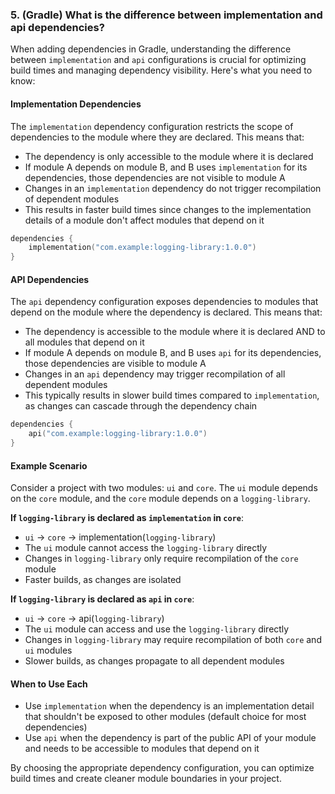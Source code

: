 ### 5. (Gradle) What is the difference between implementation and api dependencies?

When adding dependencies in Gradle, understanding the difference between `implementation` and `api` configurations is crucial for optimizing build times and managing dependency visibility. Here's what you need to know:

#### Implementation Dependencies

The `implementation` dependency configuration restricts the scope of dependencies to the module where they are declared. This means that:

- The dependency is only accessible to the module where it is declared
- If module A depends on module B, and B uses `implementation` for its dependencies, those dependencies are not visible to module A
- Changes in an `implementation` dependency do not trigger recompilation of dependent modules
- This results in faster build times since changes to the implementation details of a module don't affect modules that depend on it

```kotlin
dependencies {
    implementation("com.example:logging-library:1.0.0")
}
```

#### API Dependencies

The `api` dependency configuration exposes dependencies to modules that depend on the module where the dependency is declared. This means that:

- The dependency is accessible to the module where it is declared AND to all modules that depend on it
- If module A depends on module B, and B uses `api` for its dependencies, those dependencies are visible to module A
- Changes in an `api` dependency may trigger recompilation of all dependent modules
- This typically results in slower build times compared to `implementation`, as changes can cascade through the dependency chain

```kotlin
dependencies {
    api("com.example:logging-library:1.0.0")
}
```

#### Example Scenario

Consider a project with two modules: `ui` and `core`. The `ui` module depends on the `core` module, and the `core` module depends on a `logging-library`.

**If `logging-library` is declared as `implementation` in `core`**:
- `ui` → `core` → implementation(`logging-library`)
- The `ui` module cannot access the `logging-library` directly
- Changes in `logging-library` only require recompilation of the `core` module
- Faster builds, as changes are isolated

**If `logging-library` is declared as `api` in `core`**:
- `ui` → `core` → api(`logging-library`)
- The `ui` module can access and use the `logging-library` directly
- Changes in `logging-library` may require recompilation of both `core` and `ui` modules
- Slower builds, as changes propagate to all dependent modules

#### When to Use Each

- Use `implementation` when the dependency is an implementation detail that shouldn't be exposed to other modules (default choice for most dependencies)
- Use `api` when the dependency is part of the public API of your module and needs to be accessible to modules that depend on it

By choosing the appropriate dependency configuration, you can optimize build times and create cleaner module boundaries in your project.